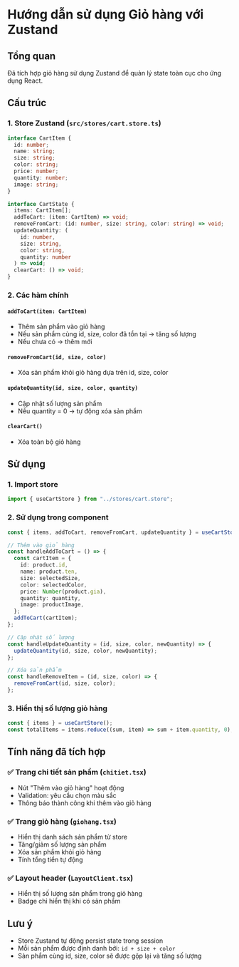 # Hướng dẫn sử dụng Giỏ hàng với Zustand

## Tổng quan

Đã tích hợp giỏ hàng sử dụng Zustand để quản lý state toàn cục cho ứng dụng React.

## Cấu trúc

### 1. Store Zustand (`src/stores/cart.store.ts`)

```typescript
interface CartItem {
  id: number;
  name: string;
  size: string;
  color: string;
  price: number;
  quantity: number;
  image: string;
}

interface CartState {
  items: CartItem[];
  addToCart: (item: CartItem) => void;
  removeFromCart: (id: number, size: string, color: string) => void;
  updateQuantity: (
    id: number,
    size: string,
    color: string,
    quantity: number
  ) => void;
  clearCart: () => void;
}
```

### 2. Các hàm chính

#### `addToCart(item: CartItem)`

- Thêm sản phẩm vào giỏ hàng
- Nếu sản phẩm cùng id, size, color đã tồn tại → tăng số lượng
- Nếu chưa có → thêm mới

#### `removeFromCart(id, size, color)`

- Xóa sản phẩm khỏi giỏ hàng dựa trên id, size, color

#### `updateQuantity(id, size, color, quantity)`

- Cập nhật số lượng sản phẩm
- Nếu quantity = 0 → tự động xóa sản phẩm

#### `clearCart()`

- Xóa toàn bộ giỏ hàng

## Sử dụng

### 1. Import store

```typescript
import { useCartStore } from "../stores/cart.store";
```

### 2. Sử dụng trong component

```typescript
const { items, addToCart, removeFromCart, updateQuantity } = useCartStore();

// Thêm vào giỏ hàng
const handleAddToCart = () => {
  const cartItem = {
    id: product.id,
    name: product.ten,
    size: selectedSize,
    color: selectedColor,
    price: Number(product.gia),
    quantity: quantity,
    image: productImage,
  };
  addToCart(cartItem);
};

// Cập nhật số lượng
const handleUpdateQuantity = (id, size, color, newQuantity) => {
  updateQuantity(id, size, color, newQuantity);
};

// Xóa sản phẩm
const handleRemoveItem = (id, size, color) => {
  removeFromCart(id, size, color);
};
```

### 3. Hiển thị số lượng giỏ hàng

```typescript
const { items } = useCartStore();
const totalItems = items.reduce((sum, item) => sum + item.quantity, 0);
```

## Tính năng đã tích hợp

### ✅ Trang chi tiết sản phẩm (`chitiet.tsx`)

- Nút "Thêm vào giỏ hàng" hoạt động
- Validation: yêu cầu chọn màu sắc
- Thông báo thành công khi thêm vào giỏ hàng

### ✅ Trang giỏ hàng (`giohang.tsx`)

- Hiển thị danh sách sản phẩm từ store
- Tăng/giảm số lượng sản phẩm
- Xóa sản phẩm khỏi giỏ hàng
- Tính tổng tiền tự động

### ✅ Layout header (`LayoutClient.tsx`)

- Hiển thị số lượng sản phẩm trong giỏ hàng
- Badge chỉ hiển thị khi có sản phẩm

## Lưu ý

- Store Zustand tự động persist state trong session
- Mỗi sản phẩm được định danh bởi: `id + size + color`
- Sản phẩm cùng id, size, color sẽ được gộp lại và tăng số lượng
